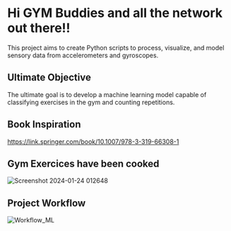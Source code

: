 # Hi GYM Buddies and all the network out there!!
This project aims to create Python scripts to process, visualize, and model sensory data from accelerometers and gyroscopes.
## Ultimate Objective
The ultimate goal is to develop a machine learning model capable of classifying exercises in the gym and counting repetitions.
## Book Inspiration
https://link.springer.com/book/10.1007/978-3-319-66308-1
## Gym Exercices have been cooked
![Screenshot 2024-01-24 012648](https://github.com/ZAHIRA201/GYM_AI_Tracker/assets/120922044/7c8239fe-c753-410b-9035-c3731f8de25d)
## Project Workflow
![Workflow_ML](https://github.com/ZAHIRA201/GYM_AI_Tracker/assets/120922044/f76e3e44-b76b-495c-80d7-f4dc1a77d5a3)
